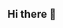 ## Hi there 👋

<!--
**ymsmarques/ymsmarques** is a ✨ _special_ ✨ repository because its `README.md` (this file) appears on your GitHub profile.

Here are some ideas to get you started:

My name is yasmin, i am studyng about technology and aslo developing projects 
